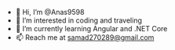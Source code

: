 - 👋 Hi, I’m @Anas9598
- 👀 I’m interested in coding and traveling
- 🌱 I’m currently learning Angular and .NET Core
- 📫 Reach me at samad270289@gmail.com

<!---
Anas9598/Anas9598 is a ✨ special ✨ repository because its `README.md` (this file) appears on your GitHub profile.
You can click the Preview link to take a look at your changes.
--->

